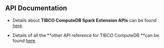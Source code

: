 ## API Documentation 

*	Details about **TIBCO ComputeDB Spark Extension APIs** can be found [here](/reference/API_Reference/apireference_guide.md).

*	Details of all the **other API reference for TIBCO ComputeDB **can be found [here](http://snappydatainc.github.io/snappydata/apidocs).
